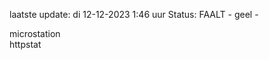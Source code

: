 laatste update: 
di 12-12-2023  1:46   uur 
Status: FAALT - geel - 
<div class="service Y">microstation</div><div class="service G">httpstat</div>